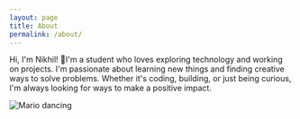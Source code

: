 ```yaml
---
layout: page
title: About
permalink: /about/
---
```



Hi, I'm Nikhil! 🚀I'm a student who loves exploring technology and working on projects. 
I'm passionate about learning new things and finding creative ways to solve problems. 
Whether it's coding, building, or just being curious, I'm always looking for ways to make a positive impact.

<img src="https://marios-dream.fandom.com/wiki/Mario_Dance" alt="Mario dancing">




